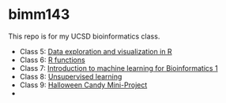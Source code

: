# bimm143
This repo is for my UCSD bioinformatics class. 

- Class 5: [Data exploration and visualization in R](Class5/Class5.pdf)
- Class 6: [R functions](Class6/Class6.pdf)
- Class 7: [Introduction to machine learning for Bioinformatics 1](Class7/Class7.pdf)
- Class 8: [Unsupervised learning](Class8/Class8MiniProject.pdf)
- Class 9: [Halloween Candy Mini-Project](/Class9.pdf)
- 

